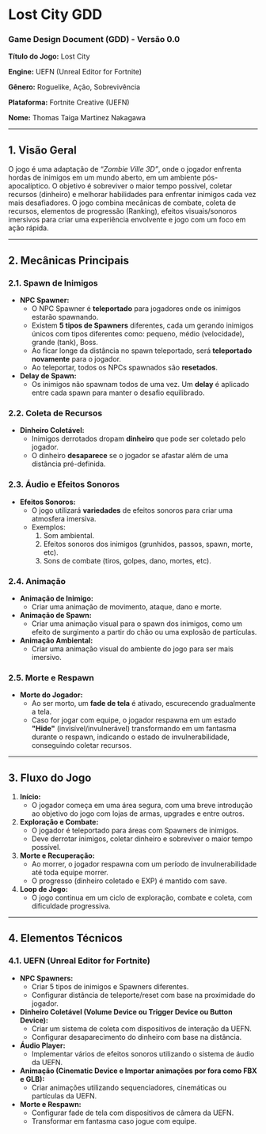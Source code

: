 # Lost City GDD

### **Game Design Document (GDD) - Versão 0.0**

**Título do Jogo:** Lost City

**Engine:** UEFN (Unreal Editor for Fortnite)

**Gênero:** Roguelike, Ação, Sobrevivência

**Plataforma:** Fortnite Creative (UEFN)

**Nome:** Thomas Taiga Martinez Nakagawa

---

## **1. Visão Geral**

 O jogo é uma adaptação de “*Zombie Ville 3D”*, onde o jogador enfrenta hordas de inimigos em um mundo aberto, em um ambiente pós-apocalíptico. O objetivo é sobreviver o maior tempo possível, coletar recursos (dinheiro) e melhorar habilidades para enfrentar inimigos cada vez mais desafiadores. O jogo combina mecânicas de combate, coleta de recursos, elementos de progressão (Ranking), efeitos visuais/sonoros imersivos para criar uma experiência envolvente e jogo com um foco em ação rápida.

---

## **2. Mecânicas Principais**

### **2.1. Spawn de Inimigos**

- **NPC Spawner:**
    - O NPC Spawner é **teleportado** para jogadores onde os inimigos estarão spawnando.
    - Existem **5 tipos de Spawners** diferentes, cada um gerando inimigos únicos com tipos diferentes como: pequeno, médio (velocidade), grande (tank), Boss.
    - Ao ficar longe da distância no spawn teleportado, será **teleportado novamente** para o jogador.
    - Ao teleportar, todos os NPCs spawnados são **resetados**.
- **Delay de Spawn:**
    - Os inimigos não spawnam todos de uma vez. Um **delay** é aplicado entre cada spawn para manter o desafio equilibrado.

### **2.2. Coleta de Recursos**

- **Dinheiro Coletável:**
    - Inimigos derrotados dropam **dinheiro** que pode ser coletado pelo jogador.
    - O dinheiro **desaparece** se o jogador se afastar além de uma distância pré-definida.

### **2.3. Áudio e Efeitos Sonoros**

- **Efeitos Sonoros:**
    - O jogo utilizará **variedades** de efeitos sonoros para criar uma atmosfera imersiva.
    - Exemplos:
        1. Som ambiental.
        2. Efeitos sonoros dos inimigos (grunhidos, passos, spawn, morte, etc).
        3. Sons de combate (tiros, golpes, dano, mortes, etc).

### **2.4. Animação**

- **Animação de Inimigo:**
    - Criar uma animação de movimento, ataque, dano e morte.
- **Animação de Spawn:**
    - Criar uma animação visual para o spawn dos inimigos, como um efeito de surgimento a partir do chão ou uma explosão de partículas.
- **Animação Ambiental:**
    - Criar uma animação visual do ambiente do jogo para ser mais imersivo.

### **2.5. Morte e Respawn**

- **Morte do Jogador:**
    - Ao ser morto, um **fade de tela** é ativado, escurecendo gradualmente a tela.
    - Caso for jogar com equipe, o jogador respawna em um estado **"Hide"** (invisível/invulnerável) transformando em um fantasma durante o respawn, indicando o estado de invulnerabilidade, conseguindo coletar recursos.

---

## **3. Fluxo do Jogo**

1. **Início:**
    - O jogador começa em uma área segura, com uma breve introdução ao objetivo do jogo com lojas de armas, upgrades e entre outros.
2. **Exploração e Combate:**
    - O jogador é teleportado para áreas com Spawners de inimigos.
    - Deve derrotar inimigos, coletar dinheiro e sobreviver o maior tempo possível.
3. **Morte e Recuperação:**
    - Ao morrer, o jogador respawna com um período de invulnerabilidade até toda equipe morrer.
    - O progresso (dinheiro coletado e EXP) é mantido com save.
4. **Loop de Jogo:**
    - O jogo continua em um ciclo de exploração, combate e coleta, com dificuldade progressiva.

---

## **4. Elementos Técnicos**

### **4.1. UEFN (Unreal Editor for Fortnite)**

- **NPC Spawners:**
    - Criar 5 tipos de inimigos e Spawners diferentes.
    - Configurar distância de teleporte/reset com base na proximidade do jogador.
- **Dinheiro Coletável (Volume Device ou Trigger Device ou Button Device):**
    - Criar um sistema de coleta com dispositivos de interação da UEFN.
    - Configurar desaparecimento do dinheiro com base na distância.
- **Áudio Player:**
    - Implementar vários de efeitos sonoros utilizando o sistema de áudio da UEFN.
- **Animação (Cinematic Device e Importar animações por fora como FBX e GLB):**
    - Criar animações utilizando sequenciadores, cinemáticas ou partículas da UEFN.
- **Morte e Respawn:**
    - Configurar fade de tela com dispositivos de câmera da UEFN.
    - Transformar em fantasma caso jogue com equipe.
